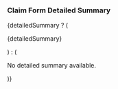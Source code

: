 <h3>Claim Form Detailed Summary</h3>
      {detailedSummary ? (
        <p>{detailedSummary}</p>
      ) : (
        <p>No detailed summary available.</p>
      )}
